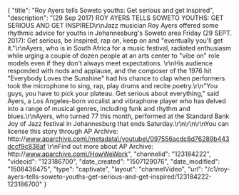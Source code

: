 {
    "title": "Roy Ayers tells Soweto youths: Get serious and get inspired",
    "description": "(29 Sep 2017) ROY AYERS TELLS SOWETO YOUTHS: GET SERIOUS AND GET INSPIRED\r\nJazz musician Roy Ayers offered some rhythmic advice for youths in Johannesburg's Soweto area Friday (29 SEPT. 2017): Get serious, be inspired, rap on, keep on and \"eventually you'll get it.\"\r\nAyers, who is in South Africa for a music festival, radiated enthusiasm while urging a couple of dozen people at an arts center to \"vibe on\" role models even if they don't always meet expectations. \r\nHis audience responded with nods and applause, and the composer of the 1976 hit \"Everybody Loves the Sunshine\" had his chance to clap when performers took the microphone to sing, rap, play drums and recite poetry.\r\n\"You guys, you have to pick your plateau. Get serious about everything,\" said Ayers, a Los Angeles-born vocalist and vibraphone player who has delved into a range of musical genres, including funk and rhythm and blues.\r\nAyers, who turned 77 this month, performed at the Standard Bank Joy of Jazz festival in Johannesburg that ends Saturday.\r\n\r\n\r\nYou can license this story through AP Archive: http:\/\/www.aparchive.com\/metadata\/youtube\/097556acdc8d76289b443dccf9c838af \r\nFind out more about AP Archive: http:\/\/www.aparchive.com\/HowWeWork",
    "channelid": "123184222",
    "videoid": "123186700",
    "date_created": "1507129076",
    "date_modified": "1508436475",
    "type": "captivate",
    "layout": "channelVideo",
    "url": "\/c1\/roy-ayers-tells-soweto-youths-get-serious-and-get-inspired\/123184222-123186700"
}